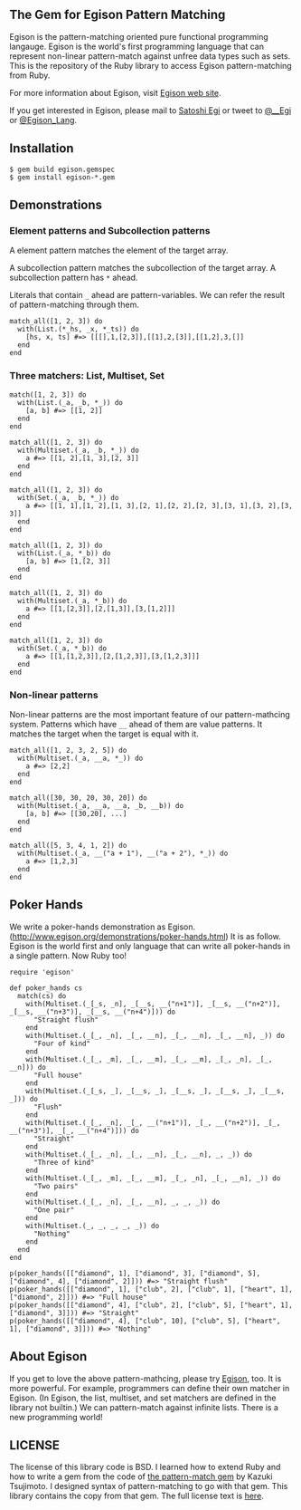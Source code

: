## The Gem for Egison Pattern Matching 

Egison is the pattern-matching oriented pure functional programming langauge.
Egison is the world's first programming language that can represent non-linear pattern-match against unfree data types such as sets.
This is the repository of the Ruby library to access Egison pattern-matching from Ruby.

For more information about Egison, visit [Egison web site](http://www.egison.org).

If you get interested in Egison, please mail to [Satoshi Egi](http://www.egison.org/~egi/) or tweet to [@__Egi](https://twitter.com/__Egi) or [@Egison_Lang](https://twitter.com/Egison_Lang).

## Installation

```
$ gem build egison.gemspec
$ gem install egison-*.gem
```

## Demonstrations

### Element patterns and Subcollection patterns

A element pattern matches the element of the target array.

A subcollection pattern matches the subcollection of the target array.
A subcollection pattern has `*` ahead.

Literals that contain `_` ahead are pattern-variables.
We can refer the result of pattern-matching through them.

```
match_all([1, 2, 3]) do
  with(List.(*_hs, _x, *_ts)) do
    [hs, x, ts] #=> [[[],1,[2,3]],[[1],2,[3]],[[1,2],3,[]]
  end
end
```

### Three matchers: List, Multiset, Set

```
match([1, 2, 3]) do
  with(List.(_a, _b, *_)) do
    [a, b] #=> [[1, 2]]
  end
end

match_all([1, 2, 3]) do
  with(Multiset.(_a, _b, *_)) do
    a #=> [[1, 2],[1, 3],[2, 3]]
  end
end

match_all([1, 2, 3]) do
  with(Set.(_a, _b, *_)) do
    a #=> [[1, 1],[1, 2],[1, 3],[2, 1],[2, 2],[2, 3],[3, 1],[3, 2],[3, 3]]
  end
end
```

```
match_all([1, 2, 3]) do
  with(List.(_a, *_b)) do
    [a, b] #=> [1,[2, 3]]
  end
end

match_all([1, 2, 3]) do
  with(Multiset.(_a, *_b)) do
    a #=> [[1,[2,3]],[2,[1,3]],[3,[1,2]]]
  end
end

match_all([1, 2, 3]) do
  with(Set.(_a, *_b)) do
    a #=> [[1,[1,2,3]],[2,[1,2,3]],[3,[1,2,3]]]
  end
end
```

### Non-linear patterns

Non-linear patterns are the most important feature of our pattern-mathcing system.
Patterns which have `__` ahead of them are value patterns.
It matches the target when the target is equal with it.

```
match_all([1, 2, 3, 2, 5]) do
  with(Multiset.(_a, __a, *_)) do
    a #=> [2,2]
  end
end
```

```
match_all([30, 30, 20, 30, 20]) do
  with(Multiset.(_a, __a, __a, _b, __b)) do
    [a, b] #=> [[30,20], ...]
  end
end
```

```
match_all([5, 3, 4, 1, 2]) do
  with(Multiset.(_a, __("a + 1"), __("a + 2"), *_)) do
    a #=> [1,2,3]
  end
end
```

## Poker Hands

We write a poker-hands demonstration as Egison. (http://www.egison.org/demonstrations/poker-hands.html)
It is as follow.
Egison is the world first and only language that can write all poker-hands in a single pattern.
Now Ruby too!

```
require 'egison'

def poker_hands cs
  match(cs) do
    with(Multiset.(_[_s, _n], _[__s, __("n+1")], _[__s, __("n+2")], _[__s, __("n+3")], _[__s, __("n+4")])) do
      "Straight flush"
    end
    with(Multiset.(_[_, _n], _[_, __n], _[_, __n], _[_, __n], _)) do
      "Four of kind"
    end
    with(Multiset.(_[_, _m], _[_, __m], _[_, __m], _[_, _n], _[_, __n])) do
      "Full house"
    end
    with(Multiset.(_[_s, _], _[__s, _], _[__s, _], _[__s, _], _[__s, _])) do
      "Flush"
    end
    with(Multiset.(_[_, _n], _[_, __("n+1")], _[_, __("n+2")], _[_, __("n+3")], _[_, __("n+4")])) do
      "Straight"
    end
    with(Multiset.(_[_, _n], _[_, __n], _[_, __n], _, _)) do
      "Three of kind"
    end
    with(Multiset.(_[_, _m], _[_, __m], _[_, _n], _[_, __n], _)) do
      "Two pairs"
    end
    with(Multiset.(_[_, _n], _[_, __n], _, _, _)) do
      "One pair"
    end
    with(Multiset.(_, _, _, _, _)) do
      "Nothing"
    end
  end
end

p(poker_hands([["diamond", 1], ["diamond", 3], ["diamond", 5], ["diamond", 4], ["diamond", 2]])) #=> "Straight flush"
p(poker_hands([["diamond", 1], ["club", 2], ["club", 1], ["heart", 1], ["diamond", 2]])) #=> "Full house"
p(poker_hands([["diamond", 4], ["club", 2], ["club", 5], ["heart", 1], ["diamond", 3]])) #=> "Straight"
p(poker_hands([["diamond", 4], ["club", 10], ["club", 5], ["heart", 1], ["diamond", 3]])) #=> "Nothing"
```

## About Egison

If you get to love the above pattern-mathcing, please try [Egison](http://www.egison.org), too.
It is more powerful.
For example, programmers can define their own matcher in Egison.
(In Egison, the list, multiset, and set matchers are defined in the library not builtin.)
We can pattern-match against infinite lists.
There is a new programming world!

## LICENSE

The license of this library code is BSD.
I learned how to extend Ruby and how to write a gem from the code of [the pattern-match gem](https://github.com/k-tsj/pattern-match) by Kazuki Tsujimoto.
I designed syntax of pattern-matching to go with that gem.
This library contains the copy from that gem.
The full license text is [here](https://github.com/egisatoshi/egison-ruby/blob/master/LICENSE).
